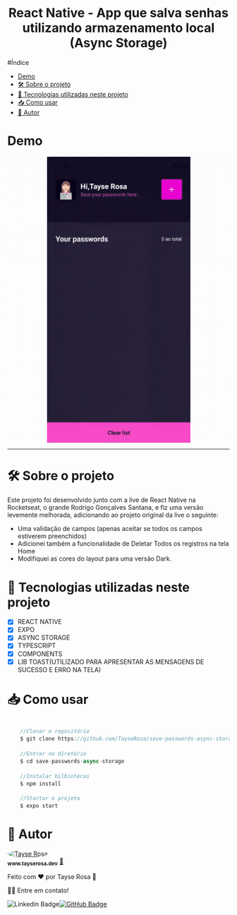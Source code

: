 <h1 align="center"> React Native - App que salva senhas utilizando armazenamento local (Async Storage)</h1>

#Índice
- [Demo](#demo)
- [🛠 Sobre o projeto](#-sobre-o-projeto)
- [🚀 Tecnologias utilizadas neste projeto](#-tecnologias-utilizadas-neste-projeto)
- [📥 Como usar](#-como-usar)
- [🚀 Autor](#-autor)
  

# Demo
<p align="center">
<img src="./readme/async.gif" align="center" />
</p>

---
# 🛠 Sobre o projeto

<p>Este projeto foi desenvolvido junto com a live de React Native na Rocketseat, o grande Rodrigo Gonçalves Santana, e fiz uma versão levemente melhorada, adicionando ao projeto original da live o seguinte:

* Uma validação de campos (apenas aceitar se todos os campos estiverem preenchidos)
* Adicionei também a funcionalidade de Deletar Todos os registros na tela Home
* Modifiquei as cores do layout para uma versão Dark.</p>


# 🚀 Tecnologias utilizadas neste projeto

- [x] REACT NATIVE
- [x] EXPO
- [x] ASYNC STORAGE
- [x] TYPESCRIPT
- [x] COMPONENTS
- [x] LIB TOAST(UTILIZADO PARA APRESENTAR AS MENSAGENS DE SUCESSO E ERRO NA TELA)

# 📥 Como usar
```js

    //Clonar o repositório
    $ git clone https://github.com/TayseRosa/save-passwords-async-storage.git

    //Entrar no diretório
    $ cd save-passwords-async-storage

    //Instalar bilbiotecas
    $ npm install

    //Startar o projeto
    $ expo start

``` 

# 🚀 Autor

<a href="https://www.tayserosa.dev">
 <img style="border-radius: 50%;" src="https://avatars.githubusercontent.com/u/31596454?v=4" width="100px;" alt="Tayse Rosa" style="border-radius:50%"/>
 <br />
 <sub><b>www.tayserosa.dev</b></sub></a> <a href="https://www.tayserosa.dev" title="Tayse Rosa" target="_blank">🚀</a>


Feito com ❤️ por Tayse Rosa 🚀

👋🏽 Entre em contato!

![Linkedin Badge](https://img.shields.io/badge/-TayseRosa-blue?style=flat-square&logo=Linkedin&logoColor=white&link=https://www.linkedin.com/in/tayse-rosa-3b683151/)[![GitHub Badge](https://img.shields.io/badge/GitHub-100000?style=for-the-badge&logo=github&logoColor=white)](https://github.com/TayseRosa/)
